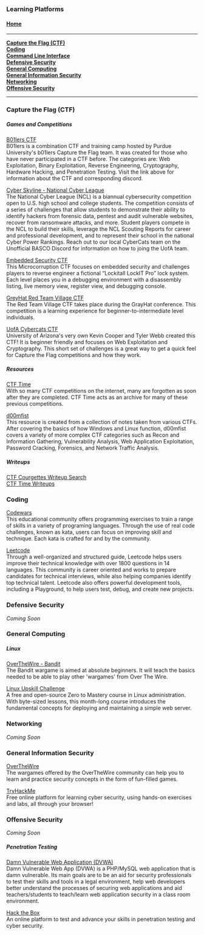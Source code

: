 ### Learning Platforms

#### [Home](README.md)
---

[**Capture the Flag (CTF)**](#capture-the-flag-(ctf))<br>
[**Coding**](#Coding)<br>
[**Command Line Interface**](#command-line-interface)<br>
[**Defensive Security**](#defensive-security)<br>
[**General Computing**](#general-computing)<br>
[**General Information Security**](#general-information-security)<br>
[**Networking**](#networking)<br>
[**Offensive Security**](#offensive-security)<br>


---
### Capture the Flag (CTF)

##### Games and Competitions
[B01lers CTF](https://ctf.b01lers.com/)<br>
B01lers is a combination CTF and training camp hosted by Purdue University's b01lers Capture the Flag team. It was created for those who have never participated in a CTF before.  The categories are: Web Exploitation, Binary Exploitation, Reverse Engineering, Cryptography, Hardware Hacking, and Penetration Testing. Visit the link above for information about the CTF and corresponding discord.

[Cyber Skyline - National Cyber League](https://cyberskyline.com/events/ncl)<br>
The National Cyber League (NCL) is a biannual cybersecurity competition open to U.S. high school and college students. The competition consists of a series of challenges that allow students to demonstrate their ability to identify hackers from forensic data, pentest and audit vulnerable websites, recover from ransomware attacks, and more. Student players compete in the NCL to build their skills, leverage the NCL Scouting Reports for career and professional development, and to represent their school in the national  Cyber Power Rankings. Reach out to our local CyberCats team on the Unofficial BASCO Discord for information on how to joing the UofA team.

[Embedded Security CTF](https://microcorruption.com/login)<br>
This Microcorruption CTF focuses on embedded security and challenges players to reverse engineer a fictional “Lockitall LockIT Pro” lock system. Each level places you in a debugging environment with a disassembly listing, live memory view, register view, and debugging console.

[GreyHat Red Team Village CTF](https://redteamvillage.io/ctf.html)<br>
The Red Team Village CTF takes place during the GrayHat conference. This competition is a learning experience for beginner-to-intermediate level individuals.


[UofA Cybercats CTF](https://game.cybercats.io/)<br>
University of Arizona's very own Kevin Cooper and Tyler Webb created this CTF! It is beginner friendly and focuses on Web Exploitation and Cryptography. This short set of challenges is a great way to get a quick feel for Capture the Flag competitions and how they work.

##### Resources

[CTF Time](https://ctftime.org/)<br>
With so many CTF competitions on the internet, many are forgotten as soon after they are completed. CTF Time acts as an archive for many of these previous competitions.

[d00mfist](https://d00mfist.gitbooks.io/ctf/content/)<br>
This resource is created from a collection of notes taken from various CTFs. After covering the basics of how Windows and Linux function, d00mfist covers a variety of more complex CTF categories such as Recon and Information Gathering, Vulnerability Analysis, Web Application Exploitation, Password Cracking, Forensics, and Network Traffic Analysis.

##### Writeups
[CTF Courgettes Writeup Search](https://ctf.courgettes.club/)<br>
[CTF Time Writeups](https://ctftime.org/writeups)<br>

### Coding
[Codewars](https://www.codewars.com/)<br>
This educational community offers programming exercises to train a range of skills in a variety of programing languages. Through the use of real code challenges, known as kata, users can focus on improving skill and technique. Each kata is crafted for and by the community.

[Leetcode](https://leetcode.com/)<br>
Through a well-organized and structured guide, Leetcode helps users improve their technical knowledge with over 1800 questions in 14 languages. This community is career oriented and works to prepare candidates for technical interviews, while also helping companies identify top technical talent. Leetcode also offers powerful development tools, including a Playground, to help users test, debug, and create new projects.



### Defensive Security
*Coming Soon*

### General Computing
##### Linux
[OverTheWire - Bandit](https://overthewire.org/wargames/bandit/)<br>
The Bandit wargame is aimed at absolute beginners. It will teach the basics needed to be able to play other 'wargames' from Over The Wire.

[Linux Upskill Challenge](https://linuxupskillchallenge.org/)</br>
A free and open-source Zero to Mastery course in Linux administration. With byte-sized lessons, this month-long course introduces the fundamental concepts for deploying and maintaining a simple web server.  

### Networking
*Coming Soon*


### General Information Security

[OverTheWire](https://overthewire.org/wargames/)<br>
The wargames offered by the OverTheWire community can help you to learn and practice security concepts in the form of fun-filled games.

[TryHackMe](https://tryhackme.com/)<br>
Free online platform for learning cyber security, using hands-on exercises and labs, all through your browser!

### Offensive Security
*Coming Soon*

##### Penetration Testing
[Damn Vulnerable Web Application (DVWA)](http://www.dvwa.co.uk/)<br>
Damn Vulnerable Web App (DVWA) is a PHP/MySQL web application that is damn vulnerable. Its main goals are to be an aid for security professionals to test their skills and tools in a legal environment, help web developers better understand the processes of securing web applications and aid teachers/students to teach/learn web application security in a class room environment.

[Hack the Box](https://www.hackthebox.eu/)<br>
An online platform to test and advance your skills in penetration testing and cyber security.
